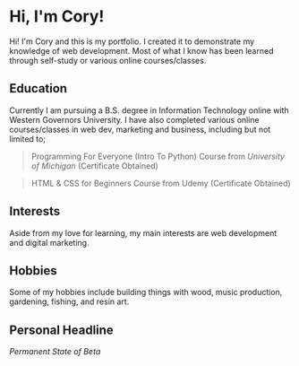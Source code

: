 # Hi, I'm Cory!

Hi! I'm Cory and this is my portfolio. I created it to demonstrate my knowledge of web development. Most of what I know has been learned through self-study or various online courses/classes. 


## Education

Currently I am pursuing a B.S. degree in Information Technology online with Western Governors University. 
I have also completed various online courses/classes in web dev, marketing and business, including but not limited to;
> Programming For Everyone (Intro To Python) Course from *University of Michigan* (Certificate Obtained)  

> HTML & CSS for Beginners Course from Udemy (Certificate Obtained)


## Interests

Aside from my love for learning, my main interests are web development and digital marketing.

## Hobbies

Some of my hobbies include building things with wood, music production, gardening, fishing, and resin art. 

## Personal Headline

*Permanent State of Beta*
